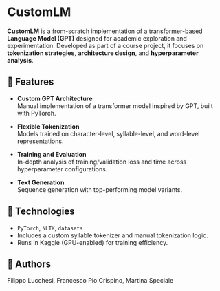 # CustomLM

**CustomLM** is a from-scratch implementation of a transformer-based **Language Model (GPT)** designed for academic exploration and experimentation. Developed as part of a course project, it focuses on **tokenization strategies**, **architecture design**, and **hyperparameter analysis**.

## 📌 Features

- **Custom GPT Architecture**  
  Manual implementation of a transformer model inspired by GPT, built with PyTorch.

- **Flexible Tokenization**  
  Models trained on character-level, syllable-level, and word-level representations.

- **Training and Evaluation**  
  In-depth analysis of training/validation loss and time across hyperparameter configurations.

- **Text Generation**  
  Sequence generation with top-performing model variants.

## 🚀 Technologies

- `PyTorch`, `NLTK`, `datasets`
- Includes a custom syllable tokenizer and manual tokenization logic.
- Runs in Kaggle (GPU-enabled) for training efficiency.

## 👥 Authors

Filippo Lucchesi, Francesco Pio Crispino, Martina Speciale
